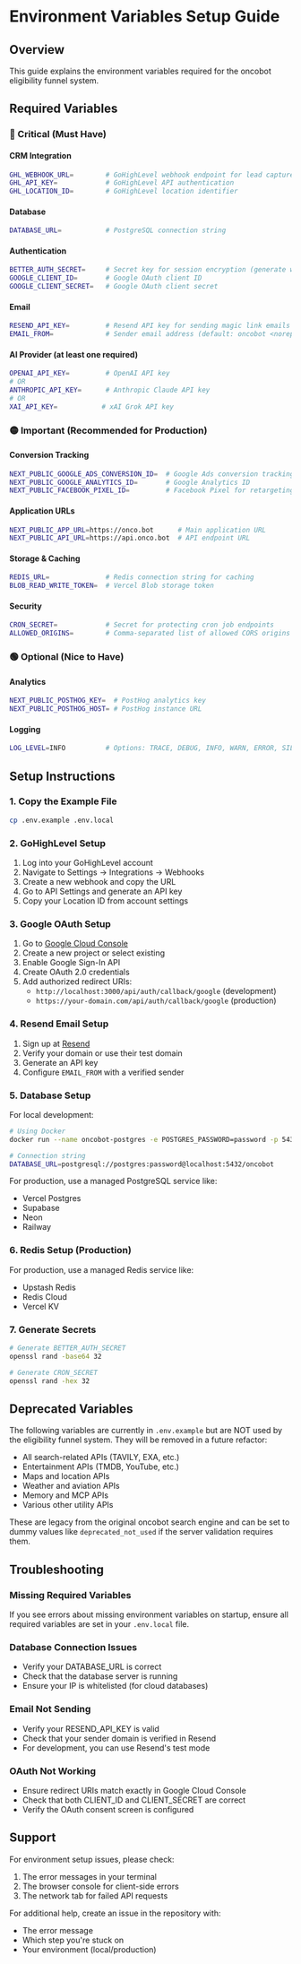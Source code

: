 # Environment Variables Setup Guide

## Overview
This guide explains the environment variables required for the oncobot eligibility funnel system.

## Required Variables

### 🔴 Critical (Must Have)

#### CRM Integration
```bash
GHL_WEBHOOK_URL=        # GoHighLevel webhook endpoint for lead capture
GHL_API_KEY=            # GoHighLevel API authentication
GHL_LOCATION_ID=        # GoHighLevel location identifier
```

#### Database
```bash
DATABASE_URL=           # PostgreSQL connection string
```

#### Authentication
```bash
BETTER_AUTH_SECRET=     # Secret key for session encryption (generate with: openssl rand -base64 32)
GOOGLE_CLIENT_ID=       # Google OAuth client ID
GOOGLE_CLIENT_SECRET=   # Google OAuth client secret
```

#### Email
```bash
RESEND_API_KEY=         # Resend API key for sending magic link emails
EMAIL_FROM=             # Sender email address (default: oncobot <noreply@onco.bot>)
```

#### AI Provider (at least one required)
```bash
OPENAI_API_KEY=         # OpenAI API key
# OR
ANTHROPIC_API_KEY=      # Anthropic Claude API key
# OR
XAI_API_KEY=           # xAI Grok API key
```

### 🟡 Important (Recommended for Production)

#### Conversion Tracking
```bash
NEXT_PUBLIC_GOOGLE_ADS_CONVERSION_ID=  # Google Ads conversion tracking
NEXT_PUBLIC_GOOGLE_ANALYTICS_ID=       # Google Analytics ID
NEXT_PUBLIC_FACEBOOK_PIXEL_ID=         # Facebook Pixel for retargeting
```

#### Application URLs
```bash
NEXT_PUBLIC_APP_URL=https://onco.bot      # Main application URL
NEXT_PUBLIC_API_URL=https://api.onco.bot  # API endpoint URL
```

#### Storage & Caching
```bash
REDIS_URL=              # Redis connection string for caching
BLOB_READ_WRITE_TOKEN=  # Vercel Blob storage token
```

#### Security
```bash
CRON_SECRET=            # Secret for protecting cron job endpoints
ALLOWED_ORIGINS=        # Comma-separated list of allowed CORS origins
```

### 🟢 Optional (Nice to Have)

#### Analytics
```bash
NEXT_PUBLIC_POSTHOG_KEY=  # PostHog analytics key
NEXT_PUBLIC_POSTHOG_HOST= # PostHog instance URL
```

#### Logging
```bash
LOG_LEVEL=INFO          # Options: TRACE, DEBUG, INFO, WARN, ERROR, SILENT
```

## Setup Instructions

### 1. Copy the Example File
```bash
cp .env.example .env.local
```

### 2. GoHighLevel Setup
1. Log into your GoHighLevel account
2. Navigate to Settings → Integrations → Webhooks
3. Create a new webhook and copy the URL
4. Go to API Settings and generate an API key
5. Copy your Location ID from account settings

### 3. Google OAuth Setup
1. Go to [Google Cloud Console](https://console.cloud.google.com)
2. Create a new project or select existing
3. Enable Google Sign-In API
4. Create OAuth 2.0 credentials
5. Add authorized redirect URIs:
   - `http://localhost:3000/api/auth/callback/google` (development)
   - `https://your-domain.com/api/auth/callback/google` (production)

### 4. Resend Email Setup
1. Sign up at [Resend](https://resend.com)
2. Verify your domain or use their test domain
3. Generate an API key
4. Configure `EMAIL_FROM` with a verified sender

### 5. Database Setup
For local development:
```bash
# Using Docker
docker run --name oncobot-postgres -e POSTGRES_PASSWORD=password -p 5432:5432 -d postgres

# Connection string
DATABASE_URL=postgresql://postgres:password@localhost:5432/oncobot
```

For production, use a managed PostgreSQL service like:
- Vercel Postgres
- Supabase
- Neon
- Railway

### 6. Redis Setup (Production)
For production, use a managed Redis service like:
- Upstash Redis
- Redis Cloud
- Vercel KV

### 7. Generate Secrets
```bash
# Generate BETTER_AUTH_SECRET
openssl rand -base64 32

# Generate CRON_SECRET
openssl rand -hex 32
```

## Deprecated Variables

The following variables are currently in `.env.example` but are NOT used by the eligibility funnel system. They will be removed in a future refactor:

- All search-related APIs (TAVILY, EXA, etc.)
- Entertainment APIs (TMDB, YouTube, etc.)
- Maps and location APIs
- Weather and aviation APIs
- Memory and MCP APIs
- Various other utility APIs

These are legacy from the original oncobot search engine and can be set to dummy values like `deprecated_not_used` if the server validation requires them.

## Troubleshooting

### Missing Required Variables
If you see errors about missing environment variables on startup, ensure all required variables are set in your `.env.local` file.

### Database Connection Issues
- Verify your DATABASE_URL is correct
- Check that the database server is running
- Ensure your IP is whitelisted (for cloud databases)

### Email Not Sending
- Verify your RESEND_API_KEY is valid
- Check that your sender domain is verified in Resend
- For development, you can use Resend's test mode

### OAuth Not Working
- Ensure redirect URIs match exactly in Google Cloud Console
- Check that both CLIENT_ID and CLIENT_SECRET are correct
- Verify the OAuth consent screen is configured

## Support

For environment setup issues, please check:
1. The error messages in your terminal
2. The browser console for client-side errors
3. The network tab for failed API requests

For additional help, create an issue in the repository with:
- The error message
- Which step you're stuck on
- Your environment (local/production)